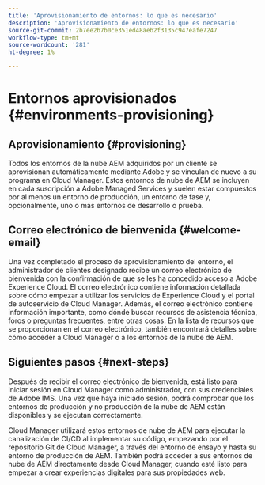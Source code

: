 ```yaml
---
title: 'Aprovisionamiento de entornos: lo que es necesario'
description: 'Aprovisionamiento de entornos: lo que es necesario'
source-git-commit: 2b7ee2b7b0ce351ed48aeb2f3135c947eafe7247
workflow-type: tm+mt
source-wordcount: '281'
ht-degree: 1%

---
```



# Entornos aprovisionados {#environments-provisioning}

## Aprovisionamiento {#provisioning}

Todos los entornos de la nube AEM adquiridos por un cliente se aprovisionan automáticamente mediante Adobe y se vinculan de nuevo a su programa en Cloud Manager. Estos entornos de nube de AEM se incluyen en cada suscripción a Adobe Managed Services y suelen estar compuestos por al menos un entorno de producción, un entorno de fase y, opcionalmente, uno o más entornos de desarrollo o prueba.

## Correo electrónico de bienvenida {#welcome-email}

Una vez completado el proceso de aprovisionamiento del entorno, el administrador de clientes designado recibe un correo electrónico de bienvenida con la confirmación de que se les ha concedido acceso a Adobe Experience Cloud. El correo electrónico contiene información detallada sobre cómo empezar a utilizar los servicios de Experience Cloud y el portal de autoservicio de Cloud Manager. Además, el correo electrónico contiene información importante, como dónde buscar recursos de asistencia técnica, foros o preguntas frecuentes, entre otras cosas. En la lista de recursos que se proporcionan en el correo electrónico, también encontrará detalles sobre cómo acceder a Cloud Manager o a los entornos de la nube de AEM.

## Siguientes pasos {#next-steps}

Después de recibir el correo electrónico de bienvenida, está listo para iniciar sesión en Cloud Manager como administrador, con sus credenciales de Adobe IMS. Una vez que haya iniciado sesión, podrá comprobar que los entornos de producción y no producción de la nube de AEM están disponibles y se ejecutan correctamente.

Cloud Manager utilizará estos entornos de nube de AEM para ejecutar la canalización de CI/CD al implementar su código, empezando por el repositorio Git de Cloud Manager, a través del entorno de ensayo y hasta su entorno de producción de AEM. También podrá acceder a sus entornos de nube de AEM directamente desde Cloud Manager, cuando esté listo para empezar a crear experiencias digitales para sus propiedades web.